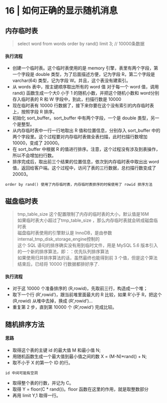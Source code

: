 # 16 |  如何正确的显示随机消息

## 内存临时表 
> select word from words order by rand() limit 3;  // 10000条数据
#### 执行流程  
- 创建一个临时表。这个临时表使用的是 memory 引擎，表里有两个字段，第一个字段是
double 类型，为了后面描述方便，记为字段 R，第二个字段是 varchar(64) 类型，记为字段 W。并且，这个表没有建索引。  
- 从 words 表中，按主键顺序取出所有的 word 值  对于每一个 word 值，调用 rand() 函数生成一个大0 小于 1 的随机小数，并把这个随机小数和 word分别存入临时表的 R 和 W 字段中，到此，扫描行数是 10000
- 现在临时表有 10000 行数据了，接下来你要在这个没有索引的内存临时表上，按照字段 R 排序。
-  初始化 sort_buffer。sort_buffer 中有两个字段，一个是 double 类型，另一个是整型。
- 从内存临时表中一行一行地取出 R 值和位置信息，分别存入 sort_buffer 中的两个字段里。这个过程要对内存临时表做全表扫描，此时扫描行数增加 10000，变成了 20000。
- 在 sort_buffer 中根据 R 的值进行排序。注意，这个过程没有涉及到表操作，所以不会增加扫行数。
- 排序完成后，取出前三个结果的位置信息，依次到内存临时表中取出出 word 值，返回给客户端。这个过程中，访问了表的三行数据，总扫描行数变成了 20003。

`order by rand() 使用了内存临时表，内存临时表排序的时候使用了 rowid 排序方法`

## 磁盘临时表 
> tmp_table_size 这个配置限制了内存的临时表的大小，默认值是16M   
> 如果临时表大小超过了tmp_table_size ，那么内存临时表就会转成磁盘临时表  
> 磁盘临时表使用的引擎默认是 InnoDB，是由参数internal_tmp_disk_storage_engine控制的  
> 这个 SQL 语句的排序确实没有用到临时文件，用是 MySQL 5.6 版本引入的一个新的排序算法，即：：优先队列排序算法  
> 如果使用归并排序算法的话，虽然最终也能得到前 3 个值，但是这个算法结束后，已经将 10000 行数据都排好序了.
#### 执行流程 
- 对于这 10000 个准备排序的 (R,rowid)，先取前三行，构造成一个堆；
- 取下一个行 (R’,rowid’)，跟当前堆里面最大的 R 比较，如果 R’小于 R，把这个(R,rowid) 从堆中去掉，换成 (R’,rowid’)...
- 重复第 2 步，直到第 10000 个 (R’,rowid’) 完成比较。

## 随机排序方法 
#### 思路 
- 取得这个表的主键 id 的最大值 M 和最小值 N;
- 用随机函数生成一个最大值到最小值之间的数 X = (M-N)*rand() + N;
- 取不小于 X 的第一个 ID 的行。

`id 中间可能有空洞` 
- 取得整个表的行数，并记为 C。
- 取得 Y = floor(C * rand())。floor 函数在这里的作用，就是取整数部分
- 再用 limit Y,1 取得一行。




















































